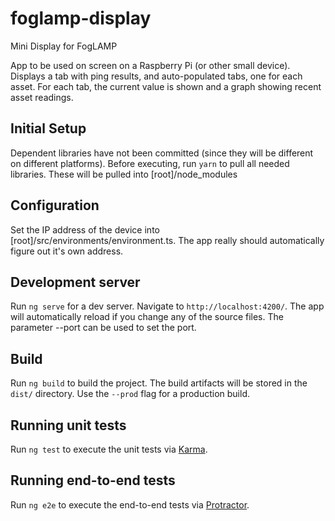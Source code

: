 # foglamp-display
Mini Display for FogLAMP

App to be used on screen on a Raspberry Pi (or other small device). Displays a tab with ping results, and auto-populated tabs, one for each asset. For each tab, the current value is shown and a graph showing recent asset readings.

## Initial Setup
Dependent libraries have not been committed (since they will be different on different platforms). Before executing, run `yarn` to pull all needed libraries. These will be pulled into [root]/node_modules

## Configuration
Set the IP address of the device into [root]/src/environments/environment.ts. The app really should automatically figure out it's own address.

## Development server

Run `ng serve` for a dev server. Navigate to `http://localhost:4200/`. The app will automatically reload if you change any of the source files. The parameter --port can be used to set the port.

## Build

Run `ng build` to build the project. The build artifacts will be stored in the `dist/` directory. Use the `--prod` flag for a production build.

## Running unit tests

Run `ng test` to execute the unit tests via [Karma](https://karma-runner.github.io).

## Running end-to-end tests

Run `ng e2e` to execute the end-to-end tests via [Protractor](http://www.protractortest.org/).

